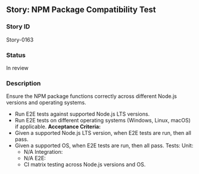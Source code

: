 ## Story: NPM Package Compatibility Test

### Story ID

Story-0163

### Status

In review

### Description

Ensure the NPM package functions correctly across different Node.js versions and operating systems.
- Run E2E tests against supported Node.js LTS versions.
- Run E2E tests on different operating systems (Windows, Linux, macOS) if applicable.
  **Acceptance Criteria:**
- Given a supported Node.js LTS version, when E2E tests are run, then all pass.
- Given a supported OS, when E2E tests are run, then all pass.
  Tests:
  Unit:
  - N/A
    Integration:
  - N/A
    E2E:
  - CI matrix testing across Node.js versions and OS.


